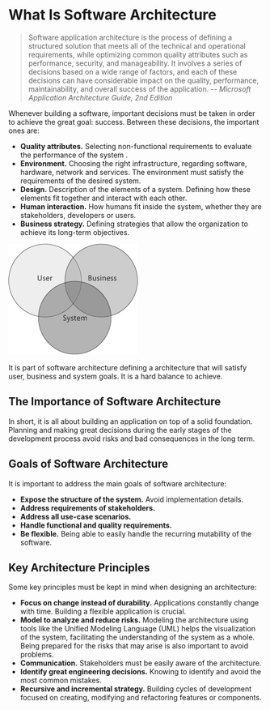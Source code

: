 # What Is Software Architecture
> Software application architecture is the process of defining a structured solution that meets all of the technical and operational requirements, while optimizing common quality attributes such as performance, security, and manageability. It involves a series of decisions based on a wide range of factors, and each of these decisions can have considerable impact on the quality, performance, maintainability, and overall success of the application.
> -- <cite>Microsoft Application Architecture Guide, 2nd Edition</cite>

Whenever building a software, important decisions must be taken in order to achieve the great goal: success. Between these decisions, the important ones are:

* **Quality attributes.** Selecting non-functional requirements to evaluate the performance of the system .
* **Environment.** Choosing the right infrastructure, regarding software, hardware, network and services. The environment must satisfy the requirements of the desired system.
* **Design.** Description of the elements of a system. Defining how these elements fit together and  interact with each other.
*  **Human interaction.** How humans fit inside the system, whether they are stakeholders, developers or users.
*  **Business strategy.** Defining strategies that allow the organization to achieve its long-term objectives.

 ![teste](./resources/img/figure1.png) 
 
It is part of software architecture defining a architecture that will satisfy user, business and system goals. It is a hard balance to achieve.

## The Importance of Software Architecture
In short, it is all about building an application on top of a solid foundation. Planning and making great decisions during the early stages of the development process avoid risks and bad consequences in the long term. 
## Goals of Software Architecture

It is important to address the main goals of software architecture:

* **Expose the structure of the system.** Avoid implementation details.
* **Address requirements of stakeholders.**
* **Address all use-case scenarios.**
* **Handle functional and quality requirements.**
* **Be flexible.** Being able to easily handle the recurring mutability of the software.

## Key Architecture Principles

Some key principles must be kept in mind when designing an architecture:

* **Focus on change instead of durability.** Applications constantly change with time. Building a flexible application is crucial.
* **Model to analyze and reduce risks.** Modeling the architecture using tools like the Unified Modeling Language (UML) helps the visualization of the system, facilitating the understanding of the system as a whole. Being prepared for the risks that may arise is also important to avoid problems.
* **Communication.** Stakeholders must be easily aware of the architecture.
* **Identify great engineering decisions.** Knowing to identify and avoid the most common mistakes.
* **Recursive and incremental strategy.** Building cycles of development focused on creating, modifying and refactoring features or components.
